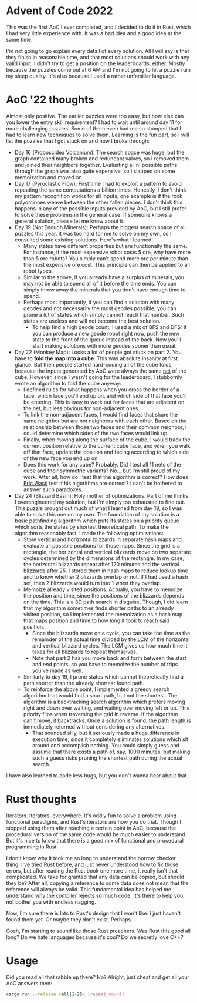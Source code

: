 # Advent of Code 2022
This was the first AoC I ever completed, and I decided to do it in Rust, which I had very little
experience with. It was a bad idea and a good idea at the same time.

I'm not going to go explain every detail of every solution. All I will say is that they finish in
reasonable time, and that most solutions should work with any valid input. I didn't try to get a
position on the leaderboards, either. Mostly because the puzzles come out at 6 AM and I'm not going
to let a puzzle ruin my sleep quality. It's also because I used a rather unfamiliar language.

# AoC '22 thoughts
Almost only positive. The earlier puzzles were too easy, but how else can you lower the entry skill
requirement? I had to wait until around day 11 for more challenging puzzles. Some of them even had
me so stumped that I had to learn new techniques to solve them. Learning is the fun part, so I will
list the puzzles that I got stuck on and how I broke through:
* Day 16 (Proboscidea Volcanium): The search space was huge, but the graph contained many broken
  and redundant valves, so I removed them and joined their neighbors together. Evaluating all n! 
  possible paths through the graph was also quite expensive, so I slapped on some memoization and
  moved on.
* Day 17 (Pyroclastic Flow): First time I had to exploit a pattern to avoid repeating the same
  computations a billion times. Honestly, I don't think my pattern recognition works for all
  inputs, one example is if the rock polyominoes weave between the other fallen pieces. I don't
  think this happens in any of the possible inputs provided by AoC, but I still prefer to solve
  these problems in the general case. If someone knows a general solution, please let me know about
  it.
* Day 19 (Not Enough Minerals): Perhaps the biggest search space of all puzzles this year. It was
  too hard for me to solve on my own, so I consulted some existing solutions. Here's what I
  learned:
    * Many states have different properties but are functionally the same. For instance, if the
      most expensive robot costs 5 ore, why have more than 5 ore robots? You simply can't spend
      more ore per minute than the most expensive ore cost. This principle can then be applied to
      all robot types.
    * Similar to the above, if you already have a surplus of minerals, you may not be able to spend
      all of it before the time ends. You can simply throw away the minerals that you don't have
      enough time to spend.
    * Perhaps most importantly, if you can find a solution with many geodes and not necessarily the
      most geodes possible, you can prune a lot of states which simply cannot reach that number.
      Such states are useless and will not become the best solution.
        * To help find a high geode count, I used a mix of BFS and DFS: If you can produce a new
        geode robot right now, push the new state to the front of the queue instead of the back.
        Now you'll start making solutions with more geodes sooner than usual.
* Day 22 (Monkey Map): Looks a lot of people got stuck on part 2. You have to **fold the map into a
  cube**. This was absolute insanity at first glance. But then people started hard-coding all of
  the cube folds, because the inputs generated by AoC were always the same [net](https://en.wikipedia.org/wiki/Net_(polyhedron))
  of the cube. However, since I wasn't going for the leaderboard, I stubbornly wrote an algorithm
  to fold the cube anyway:
    * I defined rules for what happens when you cross the border of a face: which face
      you'll end up on, and which side of that face you'll be entering. This is easy to work out
      for faces that are adjacent on the net, but less obvious for non-adjacent ones.
    * To link the non-adjacent faces, I would find faces that share the same neighbor but are not
      neighbors with each other. Based on the relationship between those two faces and their common
      neighbor, I could determine which sides of the two faces would link up.
    * Finally, when moving along the surface of the cube, I would track the current position
      relative to the current cube face, and when you walk off that face, update the position
      and facing according to which side of the new face you end up on.
    * Does this work for any cube? Probably. Did I test all 11 nets of the cube and their symmetric
      variants? No... but I'm still proud of my work. After all, how do I test that the algorithm is
      correct? How does [Eric Wastl](https://adventofcode.com/2022/about) test if his algorithms
      are correct? I can't be bothered to answer such paradoxes.
* Day 24 (Blizzard Basin): Holy mother of optimizations. Part of me thinks I overengineered my
  solution, but I'm simply too exhausted to find out. This puzzle brought out much of what I
  learned from day 19, so I was able to solve this one on my own. The foundation of my solution is
  a basic pathfinding algorithm which puts its states on a priority queue which sorts the states by
  shortest theoretical path. To make the algorithm reasonably fast, I made the following
  optimizations:
    * Store vertical and horizontal blizzards in separate hash maps and evaluate all possible
      positions for those maps. Since the grid is a rectangle, the horizontal and vertical
      blizzards move on two separate cycles determined by the dimensions of the rectangle. In my
      case, the horizontal blizzards repeat after 120 minutes and the vertical blizzards after 25.
      I stored them in hash maps to reduce lookup time and to know whether 2 blizzards overlap or
      not. If I had used a hash set, then 2 blizzards would turn into 1 when they overlap.
    * Memoize already visited positions. Actually, you have to memoize the position and time, since
      the positions of the blizzards depends on the time. This is a 3D path search in disguise.
      Though, I did learn that my algorithm sometimes finds shorter paths to an already visited
      position, so I implemented the memoization as a hash map that maps position and time to how
      long it took to reach said position.
        * Since the blizzards move on a cycle, you can take the time as the remainder of the actual
        time divided by the [LCM](https://en.wikipedia.org/wiki/Least_common_multiple) of the
        horizontal and vertical blizzard cycles. The LCM gives us how much time it takes for all
        blizzards to repeat themselves.
        * Note that part 2 has you move back and forth between the start and end points, so you
        have to memoize the number of trips you've made as well.
    * Similarly to day 19, I prune states which cannot theoretically find a path shorter than the
      already shortest found path.
    * To reinforce the above point, I implemented a greedy search algorithm that would find a short
      path, but not the shortest. The algorithm is a backtracking search algorithm which prefers
      moving right and down over waiting, and waiting over moving left or up. This priority flips
      when traversing the grid in reverse. If the algorithm can't move, it backtracks. Once a solution is found, the path length is immediately
      returned without considering any alternatives.
        * That sounded silly, but it seriously made a huge difference in execution time, since it
        completely eliminates solutions which sit around and accomplish nothing. You could simply
        guess and assume that there exists a path of, say, 1000 minutes, but making such a guess
        risks pruning the shortest path during the actual search.

I have also learned to code less bugs, but you don't wanna hear about that.

# Rust thoughts
Iterators. Iterators, everywhere. It's oddly fun to solve a problem using functional paradigms, and
Rust's iterators are how you do that. Though I stopped using them after reaching a certain point in
AoC, because the procedural version of the same code would be much easier to understand. But it's
nice to know that there is a good mix of functional and procedural programming in Rust.

I don't know why it took me so long to understand the borrow checker thing. I've tried Rust before,
and just never understood how to fix those errors, but after reading the Rust book one more time,
it really isn't that complicated. We take for granted that any data can be copied, but should they
be? After all, copying a reference to some data does not mean that the reference will always be
valid. This fundamental idea has helped me understand why the compiler rejects so much code. It's
there to help you, not bother you with endless nagging.

Now, I'm sure there is lots to Rust's design that I won't like. I just haven't found them yet. Or
maybe they don't exist. Perhaps.

Gosh, I'm starting to sound like those Rust preachers. Was Rust this good all long? Do we hate
languages because it's cool? Do we secretly love C++?

# Usage
Did you read all that rabble up there? No? Alright, just cheat and get all your AoC answers then:
```sh
cargo run --release <all|1-25> [repeat_count]
```
